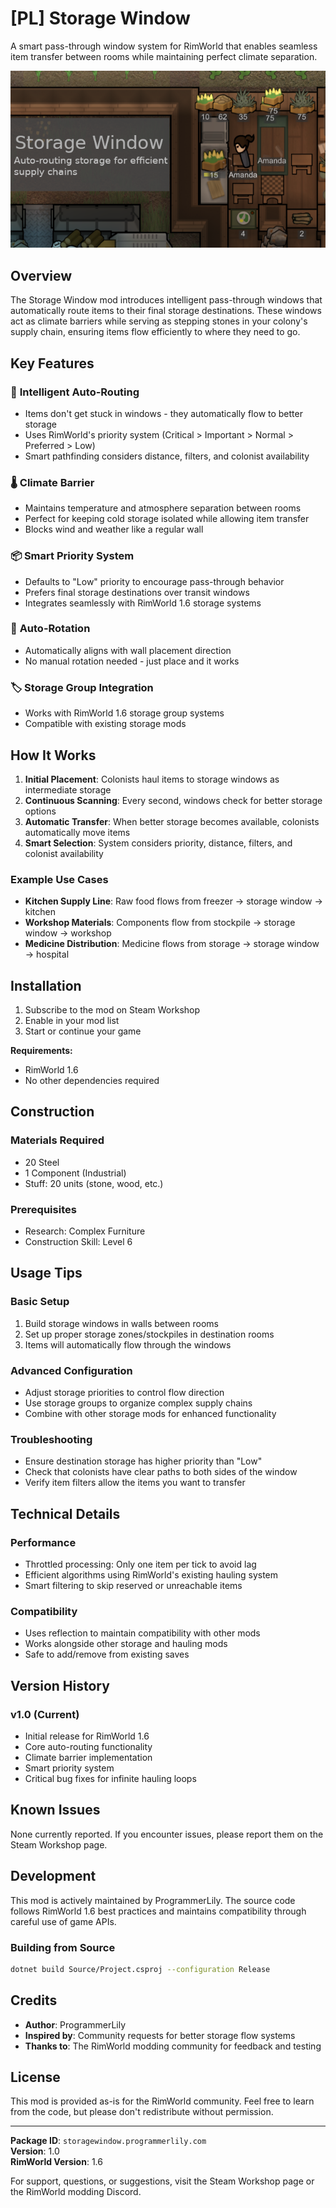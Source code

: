 # [PL] Storage Window

A smart pass-through window system for RimWorld that enables seamless item transfer between rooms while maintaining perfect climate separation.

![Storage Window Preview](About/Preview.png)

## Overview

The Storage Window mod introduces intelligent pass-through windows that automatically route items to their final storage destinations. These windows act as climate barriers while serving as stepping stones in your colony's supply chain, ensuring items flow efficiently to where they need to go.

## Key Features

### 🔄 **Intelligent Auto-Routing**
- Items don't get stuck in windows - they automatically flow to better storage
- Uses RimWorld's priority system (Critical > Important > Normal > Preferred > Low)
- Smart pathfinding considers distance, filters, and colonist availability

### 🌡️ **Climate Barrier**
- Maintains temperature and atmosphere separation between rooms
- Perfect for keeping cold storage isolated while allowing item transfer
- Blocks wind and weather like a regular wall

### 📦 **Smart Priority System**
- Defaults to "Low" priority to encourage pass-through behavior
- Prefers final storage destinations over transit windows
- Integrates seamlessly with RimWorld 1.6 storage systems

### 🔧 **Auto-Rotation**
- Automatically aligns with wall placement direction
- No manual rotation needed - just place and it works

### 🏷️ **Storage Group Integration**
- Works with RimWorld 1.6 storage group systems
- Compatible with existing storage mods

## How It Works

1. **Initial Placement**: Colonists haul items to storage windows as intermediate storage
2. **Continuous Scanning**: Every second, windows check for better storage options
3. **Automatic Transfer**: When better storage becomes available, colonists automatically move items
4. **Smart Selection**: System considers priority, distance, filters, and colonist availability

### Example Use Cases

- **Kitchen Supply Line**: Raw food flows from freezer → storage window → kitchen
- **Workshop Materials**: Components flow from stockpile → storage window → workshop
- **Medicine Distribution**: Medicine flows from storage → storage window → hospital

## Installation

1. Subscribe to the mod on Steam Workshop
2. Enable in your mod list
3. Start or continue your game

**Requirements:**
- RimWorld 1.6
- No other dependencies required

## Construction

### Materials Required
- 20 Steel
- 1 Component (Industrial)
- Stuff: 20 units (stone, wood, etc.)

### Prerequisites
- Research: Complex Furniture
- Construction Skill: Level 6

## Usage Tips

### Basic Setup
1. Build storage windows in walls between rooms
2. Set up proper storage zones/stockpiles in destination rooms
3. Items will automatically flow through the windows

### Advanced Configuration
- Adjust storage priorities to control flow direction
- Use storage groups to organize complex supply chains
- Combine with other storage mods for enhanced functionality

### Troubleshooting
- Ensure destination storage has higher priority than "Low"
- Check that colonists have clear paths to both sides of the window
- Verify item filters allow the items you want to transfer

## Technical Details

### Performance
- Throttled processing: Only one item per tick to avoid lag
- Efficient algorithms using RimWorld's existing hauling system
- Smart filtering to skip reserved or unreachable items

### Compatibility
- Uses reflection to maintain compatibility with other mods
- Works alongside other storage and hauling mods
- Safe to add/remove from existing saves

## Version History

### v1.0 (Current)
- Initial release for RimWorld 1.6
- Core auto-routing functionality
- Climate barrier implementation
- Smart priority system
- Critical bug fixes for infinite hauling loops

## Known Issues

None currently reported. If you encounter issues, please report them on the Steam Workshop page.

## Development

This mod is actively maintained by ProgrammerLily. The source code follows RimWorld 1.6 best practices and maintains compatibility through careful use of game APIs.

### Building from Source
```bash
dotnet build Source/Project.csproj --configuration Release
```

## Credits

- **Author**: ProgrammerLily
- **Inspired by**: Community requests for better storage flow systems
- **Thanks to**: The RimWorld modding community for feedback and testing

## License

This mod is provided as-is for the RimWorld community. Feel free to learn from the code, but please don't redistribute without permission.

---

**Package ID**: `storagewindow.programmerlily.com`  
**Version**: 1.0  
**RimWorld Version**: 1.6  

For support, questions, or suggestions, visit the Steam Workshop page or the RimWorld modding Discord.